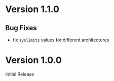 # Version 1.1.0

## Bug Fixes

- fix `syslimits` values for different architectures

# Version 1.0.0

Initial Release
